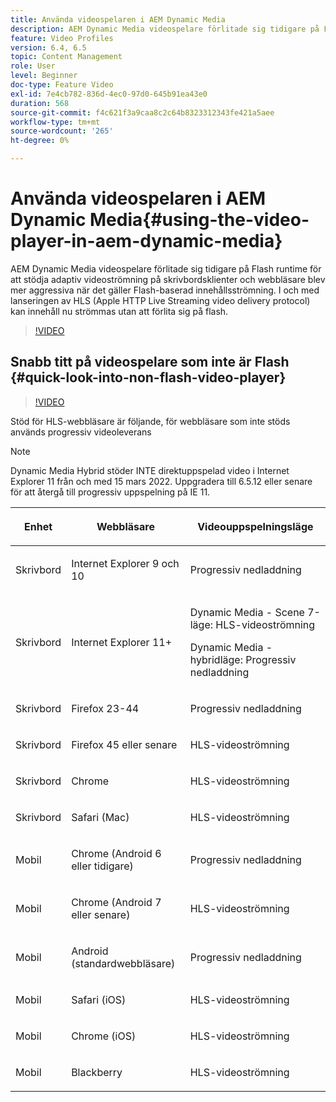 ```yaml
---
title: Använda videospelaren i AEM Dynamic Media
description: AEM Dynamic Media videospelare förlitade sig tidigare på Flash runtime för att stödja adaptiv videoströmning på skrivbordsklienter och webbläsare blev mer aggressiva när det gäller Flash-baserad innehållsströmning. I och med lanseringen av HLS (Apple HTTP Live Streaming video delivery protocol) kan innehåll nu strömmas utan att förlita sig på flash.
feature: Video Profiles
version: 6.4, 6.5
topic: Content Management
role: User
level: Beginner
doc-type: Feature Video
exl-id: 7e4cb782-836d-4ec0-97d0-645b91ea43e0
duration: 568
source-git-commit: f4c621f3a9caa8c2c64b8323312343fe421a5aee
workflow-type: tm+mt
source-wordcount: '265'
ht-degree: 0%

---
```



# Använda videospelaren i AEM Dynamic Media{#using-the-video-player-in-aem-dynamic-media}

AEM Dynamic Media videospelare förlitade sig tidigare på Flash runtime för att stödja adaptiv videoströmning på skrivbordsklienter och webbläsare blev mer aggressiva när det gäller Flash-baserad innehållsströmning. I och med lanseringen av HLS (Apple HTTP Live Streaming video delivery protocol) kan innehåll nu strömmas utan att förlita sig på flash.

>[!VIDEO](https://video.tv.adobe.com/v/16791?quality=12&learn=on)

## Snabb titt på videospelare som inte är Flash {#quick-look-into-non-flash-video-player}

>[!VIDEO](https://video.tv.adobe.com/v/17429?quality=12&learn=on)

Stöd för HLS-webbläsare är följande, för webbläsare som inte stöds används progressiv videoleverans

>[!NOTE]
>
> Dynamic Media Hybrid stöder INTE direktuppspelad video i Internet Explorer 11 från och med 15 mars 2022. Uppgradera till 6.5.12 eller senare för att återgå till progressiv uppspelning på IE 11.

<table> 
 <thead> 
  <tr> 
   <th> <p>Enhet</p> </th>
   <th> <p>Webbläsare</p> </th>
   <th > <p>Videouppspelningsläge</p> </th>
  </tr>
 </thead>
 <tbody>
  <tr> 
   <td> <p>Skrivbord</p> </td>
   <td> <p>Internet Explorer 9 och 10</p> </td>
   <td> <p>Progressiv nedladdning</p> </td>
  </tr>
  <tr>
   <td> <p>Skrivbord</p> </td>
   <td> <p>Internet Explorer 11+</p> </td>
   <td> <p>Dynamic Media - Scene 7-läge: HLS-videoströmning</p> 
        <p>Dynamic Media - hybridläge: Progressiv nedladdning</p>
   </td>
  </tr>
  <tr>
   <td> <p>Skrivbord</p> </td>
   <td> <p>Firefox 23-44</p> </td>
   <td> <p>Progressiv nedladdning</p> </td>
  </tr>
  <tr> 
   <td> <p>Skrivbord</p> </td>
   <td> <p>Firefox 45 eller senare</p> </td>
   <td> <p>HLS-videoströmning</p> </td>
  </tr>
  <tr> 
   <td> <p>Skrivbord</p> </td>
   <td> <p>Chrome</p> </td>
   <td> <p>HLS-videoströmning</p> </td>
  </tr>
  <tr> 
   <td> <p>Skrivbord</p> </td>
   <td> <p>Safari (Mac)</p> </td>
   <td> <p>HLS-videoströmning</p> </td>
  </tr>
  <tr> 
   <td> <p>Mobil</p> </td>
   <td> <p>Chrome (Android 6 eller tidigare)</p> </td>
   <td> <p>Progressiv nedladdning</p> </td>
  </tr>
  <tr> 
   <td> <p>Mobil</p> </td>
   <td> <p>Chrome (Android 7 eller senare)</p> </td>
   <td> <p>HLS-videoströmning</p> </td>
  </tr>
  <tr> 
   <td> <p>Mobil</p> </td>
   <td> <p>Android (standardwebbläsare)</p> </td>
   <td> <p>Progressiv nedladdning</p> </td>
  </tr>
  <tr> 
   <td> <p>Mobil</p> </td>
   <td> <p>Safari (iOS)</p> </td>
   <td> <p>HLS-videoströmning</p> </td>
  </tr>
  <tr> 
   <td> <p>Mobil</p> </td>
   <td> <p>Chrome (iOS)</p> </td>
   <td> <p>HLS-videoströmning</p> </td>
  </tr>
  <tr> 
   <td> <p>Mobil</p> </td>
   <td> <p>Blackberry</p> </td>
   <td> <p>HLS-videoströmning</p> </td>
  </tr>
 </tbody>
</table>
